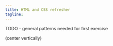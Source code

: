 ```yaml
---
title: HTML and CSS refresher
tagline: 
---
```


TODO - general patterns needed for first exercise

(center vertically)